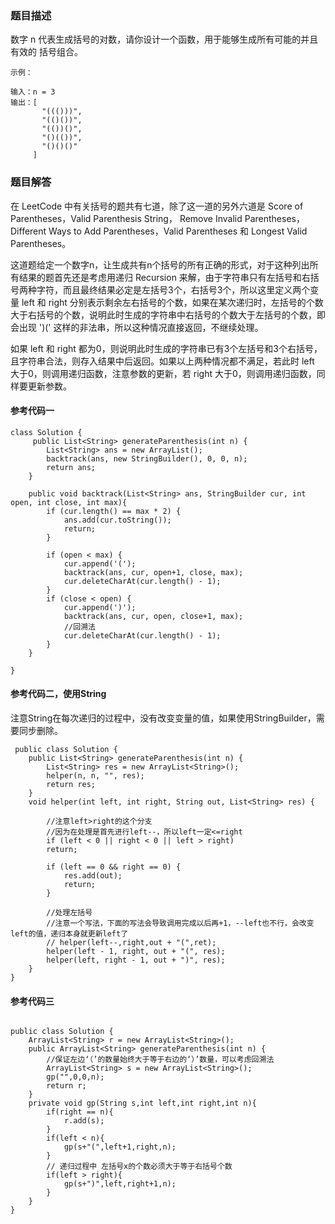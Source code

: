 ### 题目描述

数字 n 代表生成括号的对数，请你设计一个函数，用于能够生成所有可能的并且 有效的 括号组合。

```
示例：

输入：n = 3
输出：[
       "((()))",
       "(()())",
       "(())()",
       "()(())",
       "()()()"
     ]

```


### 题目解答

在 LeetCode 中有关括号的题共有七道，除了这一道的另外六道是 Score of Parentheses，Valid Parenthesis String， Remove Invalid Parentheses，Different Ways to Add Parentheses，Valid Parentheses 和 Longest Valid Parentheses。


这道题给定一个数字n，让生成共有n个括号的所有正确的形式，对于这种列出所有结果的题首先还是考虑用递归 Recursion 来解，由于字符串只有左括号和右括号两种字符，而且最终结果必定是左括号3个，右括号3个，所以这里定义两个变量 left 和 right 分别表示剩余左右括号的个数，如果在某次递归时，左括号的个数大于右括号的个数，说明此时生成的字符串中右括号的个数大于左括号的个数，即会出现 ')(' 这样的非法串，所以这种情况直接返回，不继续处理。

如果 left 和 right 都为0，则说明此时生成的字符串已有3个左括号和3个右括号，且字符串合法，则存入结果中后返回。如果以上两种情况都不满足，若此时 left 大于0，则调用递归函数，注意参数的更新，若 right 大于0，则调用递归函数，同样要更新参数。


#### 参考代码一


```
class Solution {
     public List<String> generateParenthesis(int n) {
        List<String> ans = new ArrayList();
        backtrack(ans, new StringBuilder(), 0, 0, n);
        return ans;
    }

    public void backtrack(List<String> ans, StringBuilder cur, int open, int close, int max){
        if (cur.length() == max * 2) {
            ans.add(cur.toString());
            return;
        }

        if (open < max) {
            cur.append('(');
            backtrack(ans, cur, open+1, close, max);
            cur.deleteCharAt(cur.length() - 1);
        }
        if (close < open) {
            cur.append(')');
            backtrack(ans, cur, open, close+1, max);
            //回溯法
            cur.deleteCharAt(cur.length() - 1);
        }
    }

}
```


#### 参考代码二，使用String
注意String在每次递归的过程中，没有改变变量的值，如果使用StringBuilder，需要同步删除。


```
 public class Solution {
    public List<String> generateParenthesis(int n) {
        List<String> res = new ArrayList<String>();
        helper(n, n, "", res);
        return res;
    }
    void helper(int left, int right, String out, List<String> res) {
    
        //注意left>right的这个分支
        //因为在处理是首先进行left--，所以left一定<=right
        if (left < 0 || right < 0 || left > right) 
        return;
       
        if (left == 0 && right == 0) {
            res.add(out);
            return;
        }
        
        //处理左括号
        //注意一个写法，下面的写法会导致调用完成以后再+1，--left也不行，会改变left的值，递归本身就更新left了
        // helper(left--,right,out + "(",ret);
        helper(left - 1, right, out + "(", res);
        helper(left, right - 1, out + ")", res);
    }
}

```

#### 参考代码三

```

public class Solution {
    ArrayList<String> r = new ArrayList<String>();
    public ArrayList<String> generateParenthesis(int n) {
        //保证左边‘（’的数量始终大于等于右边的‘）’数量，可以考虑回溯法
        ArrayList<String> s = new ArrayList<String>();
        gp("",0,0,n);
        return r;
    }
    private void gp(String s,int left,int right,int n){
        if(right == n){
            r.add(s);
        }
        if(left < n){
            gp(s+"(",left+1,right,n);
        }
        // 递归过程中 左括号x的个数必须大于等于右括号个数
        if(left > right){
            gp(s+")",left,right+1,n);
        }
    }
}
```
